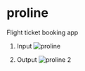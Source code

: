 # proline
Flight ticket booking app

1. Input
![proline](https://user-images.githubusercontent.com/99337872/191735961-f5636f9d-4d12-4136-b819-edbbbce3028c.png)

2. Output
![proline 2](https://user-images.githubusercontent.com/99337872/191737065-a6c7ad32-c859-4ea6-ae08-34cfbaff08fd.png)
